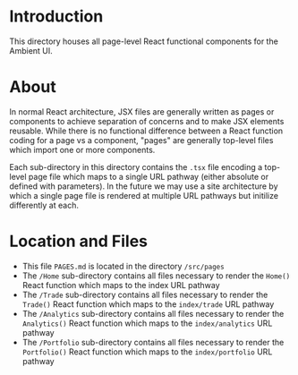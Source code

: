 # Introduction

This directory houses all page-level React functional components for the Ambient UI.

# About

In normal React architecture, JSX files are generally written as pages or components to achieve separation of concerns and to make JSX elements reusable.  While there is no functional difference between a React function coding for a page vs a component, "pages" are generally top-level files which import one or more components.

Each sub-directory in this directory contains the `.tsx` file encoding a top-level page file which maps to a single URL pathway (either absolute or defined with parameters).  In the future we may use a site architecture by which a single page file is rendered at multiple URL pathways but initilize differently at each.

# Location and Files

* This file `PAGES.md` is located in the directory `/src/pages`
* The `/Home` sub-directory contains all files necessary to render the `Home()` React function which maps to the index URL pathway
* The `/Trade` sub-directory contains all files necessary to render the `Trade()` React function which maps to the `index/trade` URL pathway
* The `/Analytics` sub-directory contains all files necessary to render the `Analytics()` React function which maps to the `index/analytics` URL pathway
* The `/Portfolio` sub-directory contains all files necessary to render the `Portfolio()` React function which maps to the `index/portfolio` URL pathway